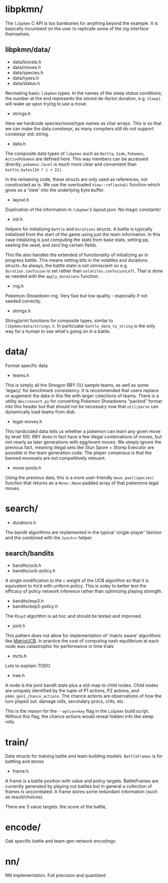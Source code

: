 # libpkmn/

The `libpkmn` C API is too barebones for anything beyond the example. It is basically incumbent on the user to replicate some of the zig interface themselves.

## libpkmn/data/

* data/boosts.h
* data/moves.h
* data/species.h
* data/types.h
* data/status.h

Recreating basic `libpkmn` types. In the names of the sleep status conditions, the number at the end represents the stored de-factor duration, e.g. `Sleep1` will wake up upon trying to use a move.

* strings.h

Here we hardcode species/move/type names as char arrays. This is so that we can make the data constexpr, as many compilers still do not support constexpr std::string.

* data.h

The composite data types of `libpkmn` such as `Battle`, `Side`, `Pokemon`, `ActivePokemon` are defined here.  This way members can be accessed directly; `pokemon.level` is much more clear and convenient than `battle.bytes[24 * i + 21]`.

In the remaining code, these structs are only used as references, not constructed as is. We use the overloaded `View::ref(auto&)` function which gives us a 'view' into the underlying byte buffer.

* layout.h

Duplication of the information in `libpkmn`'s layout.json. No magic constants!

* init.h

Helpers for initializing `Battle` and `Durations` structs. A battle is typically initialized from the start of the game using just the team information. In this case intializing is just computing the stats from base stats, setting pp, seeting the seed, and zero'ing certain fields.

This file also handles the extended of functionality of initializing an in progress battle. This means setting bits in the volatiles and durations structs. As always, the battle state is not omniscient so e.g. `duration.confusion` is set rather than `volatiles.confusionLeft`. That is done as needed with the `apply_durations` function.

*  rng.h

Pokemon-Showdown rng. Very fast but low quality - especially if not seeded correctly.

* strings.h

String/print functions for composite types, similar to `libpkmn/data/strings.h`. In particualar `battle_data_to_string` is the only way for a human to see what's going on in a battle.

# data/ 

Format specific data

* teams.h

This is simply all the Smogon RBY OU sample teams, as well as some 'legacy' for benchmark consistency. It is recommended that users replace or augement the data in this file with larger colections of teams. There is a utility `dev/convert.py` for converting Pokemon Showdowns "packed" format into this header but that should not be necessary now that `util/parse` can dynamically load teams from disk.

* legal-moves.h

This hardcoded data tells us whether a pokemon can learn any given move by level 100. RBY does in fact have a few illegal combinations of moves, but not nearly as later generations with egg/event moves. We simply ignore the previous fact, meaning illegal sets like Stun Spore + Stomp Executor are possible in the team generation code. The player consensus is that the banned movesets are not competitively relevant.

* move-pools.h

 Using the previous data, this is a more user-friendly `move_pool(species)` function that returns an a `Move::None` padded array of that pokemons legal moves.

#  search/

* durations.h

The bandit algorithms are implemented in the typical 'single-player' fashion and the combined with the `Joint<>` helper.

## search/bandits

* bandits/ucb.h
* bandits/ucb-policy.h

A single modification to the `c` weight of the UCB algorithm so that it is equivalent to `PUCB` with uniform policy. This is soley to better test the efficacy of policy network inference rather than optimizing playing strength. 

* bandits/exp3.h
* bandits/exp3-policy.h

The `PExp3` algorithm is ad hoc and should be tested and improved.

* joint.h

This pattern does not allow for implementation of 'matrix aware' algorithms like [MatrixUCB](). In practice the cost of computing nash equilibrium at each node was catastrophic for performance in time trials

* mcts.h

Lots to expliain TODO

* tree.h

A node is the joint bandit stats plus a std::map to child nodes. Child nodes are uniquely identified by the tuple of P1 actions, P2 actions, and `pkmn_gen1_chance_actions`. The chance actions are observations of how the turn played out: damage rolls, secondary procs, crits, etc.

This is the reason for the `--option=key` flag in the `Libpkmn` build script. Without this flag, the chance actions would reveal hidden info like sleep rolls.

#  train/

Data structs for training battle and team building models. `BattleFrames` is for battling and stores

* frame.h

A frame is a battle position with value and policy targets. BattleFrames are currently generated by playing out battles but in general a collection of frames is uncorrelated. A frame stores some redundant information (such as result/choices).

There are 3 value targets: the score of the battle, 

# encode/

Oak specific battle and team-gen network encodings

# nn/

NN implementation. Full precision and quantized